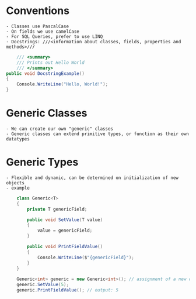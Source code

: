 # Conventions
    - Classes use PascalCase
    - On fields we use camelCase
    - For SQL Queries, prefer to use LINQ
    - Docstrings: ///<information about classes, fields, properties and methods>///
```cs
    /// <summary>
    /// Prints out Hello World
    /// </summary>
public void DocstringExample() 
{
    Console.WriteLine("Hello, World!");
}
```

# Generic Classes
    - We can create our own "generic" classes
    - Generic classes can extend primitive types, or function as their own datatypes


# Generic Types
    - Flexible and dynamic, can be determined on initialization of new objects
    - example 
```cs
    class Generic<T>
    {
        private T genericField;

        public void SetValue(T value) 
        {
            value = genericField;
        }

        public void PrintFieldValue() 
        {
            Console.WriteLine($"{genericField}");
        }
    } 
    
    Generic<int> generic = new Generic<int>(); // assignment of a new object that that hold integers
    generic.SetValue(5);
    generic.PrintFieldValue(); // output: 5
```
